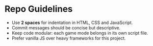 # Repo Guidelines

- Use **2 spaces** for indentation in HTML, CSS and JavaScript.
- Commit messages should be concise but descriptive.
- Keep code modular: each game mode belongs in its own script file.
- Prefer vanilla JS over heavy frameworks for this project.
